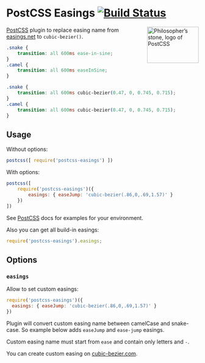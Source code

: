 # PostCSS Easings [![Build Status][ci-img]][ci]

<img align="right" width="135" height="95"
     title="Philosopher’s stone, logo of PostCSS"
     src="http://postcss.github.io/postcss/logo-leftp.png">

[PostCSS] plugin to replace easing name from [easings.net] to `cubic-bezier()`.

```css
.snake {
    transition: all 600ms ease-in-sine;
}
.camel {
    transition: all 600ms easeInSine;
}
```

```css
.snake {
    transition: all 600ms cubic-bezier(0.47, 0, 0.745, 0.715);
}
.camel {
    transition: all 600ms cubic-bezier(0.47, 0, 0.745, 0.715);
}
```

[easings.net]: http://easings.net/
[PostCSS]:     https://github.com/postcss/postcss
[ci-img]:       https://travis-ci.org/postcss/postcss-easings.svg
[ci]:           https://travis-ci.org/postcss/postcss-easings

## Usage

Without options:

```js
postcss([ require('postcss-easings') ])
```

With options:

```js
postcss([
    require('postcss-easings')({
        easings: { easeJump: 'cubic-bezier(.86,0,.69,1.57)' }
    })
])
```

See [PostCSS] docs for examples for your environment.

Also you can get all build-in easings:

```js
require('postcss-easings').easings;
```

## Options

### `easings`

Allow to set custom easings:

```js
require('postcss-easings')({
  easings: { easeJump: 'cubic-bezier(.86,0,.69,1.57)' }
})
```

Plugin will convert custom easing name between camelCase and snake-case.
So example below adds `easeJump` and `ease-jump` easings.

Custom easing name must start from `ease` and contain only letters and `-`.

You can create custom easing on [cubic-bezier.com].

[cubic-bezier.com]: http://cubic-bezier.com/
